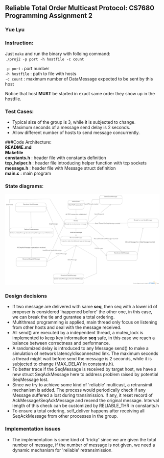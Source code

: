 ## Reliable Total Order Multicast Protocol: CS7680 Programming Assignment 2
### Yue Lyu

### Instruction:
Just `make` and run the binary with folloing command:<br />
`./proj2 -p port -h hostfile -c count`<br />

`-p port`            : port number    
`-h hostfile`        : path to file with hosts  
`-c count`           : maximum number of DataMessage expected to be sent by this host

Notice that host **MUST** be started in exact same order they show up in the hostfile.

### Test Cases:
- Typical size of the group is 3, while it is subjected to change.
- Maximum seconds of a message send delay is 2 seconds.
- Allow different number of hosts to send message concurrently.

###Code Architecture:  
**README.md**       
**Makefile**        
**constants.h**     : header file with constants definition   
**tcp_helper.h**    : header file introducing helper function with tcp sockets  
**message.h**       : header file with Message struct definition  
**main.c**          : main program  

### State diagrams:
![Alt](/diagram/reliable.png)


### Design decisions
- If two message are delivered with same **seq**, then seq with a lower id of proposer is considered 'happened before' the other one, in this case, we can break the tie and gurantee a total ordering.
- Multithread programming is applied, main thread only focus on listening from other hosts and deal with the message received.
- All send() are executed by a independent thread, a mutex_lock is implemented to keep key information **seq** safe, in this case we reach a balance between correctness and performance.
- A randomized delay is introduced to any Message send() to make a simulation of network latency/disconnected link. The maximum seconds a thread might wait before send the message is 2 seconds, while it is subjected to change (MAX_DELAY in constants.h).
- To better trace if the SeqMessage is received by target host, we have a new struct SeqAckMessage here to address problem raised by potential SeqMessage lost.
- Since we try to achieve some kind of 'reliable' multicast, a retransimit mechanism is added. The process would periodically check if any Message suffered a lost during transimission. If any, it reset record of AckMessage/SeqAckMessage and resend the original message. Interval length of this check can be customized by RELIABLE_THR in constants.h
- To ensure a total ordering, self_deliver happens after receiving all SeqAckMessage from other processes in the group.

### Implementation issues
- The implementation is some kind of 'tricky' since we are given the total number of message, if the number of message is not given, we need a dynamic mechanism for 'reliable' retransimission.
